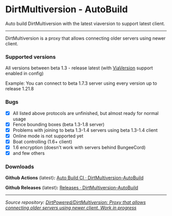 # DirtMultiversion - AutoBuild
Auto build DirtMultiversion with the latest viaversion to support latest client.

---

DirtMultiversion is a proxy that allows connecting older servers using newer client.

### Supported versions
All versions between beta 1.3 - release latest (with <a href="https://github.com/ViaVersion/ViaVersion">ViaVersion</a> support enabled in config)

Example: You can connect to beta 1.7.3 server using every version up to release 1.21.8

### Bugs
- [x] All listed above protocols are unfinished, but almost ready for normal usage
- [X] Fence bounding boxes (beta 1.3-1.8 server)
- [X] Problems with joining to beta 1.3-1.4 servers using beta 1.3-1.4 client
- [X] Online mode is not supported yet
- [X] Boat controlling (1.6+ client)
- [X] 1.6 encryption (doesn't work with servers behind BungeeCord)
- [x] and few others

### Downloads
**Github Actions** (latest)**:** [Auto Build CI · DirtMultiversion-AutoBuild](https://github.com/At87668/DirtMultiversion-AutoBuild/actions/workflows/AutoBuild.yml)

**Github Releases** (latest)**:** [Releases · DirtMultiversion-AutoBuild](https://github.com/At87668/DirtMultiversion-AutoBuild/releases)

---

*Source repository: [DirtPowered/DirtMultiversion: Proxy that allows connecting older servers using newer client. Work in progress](https://github.com/DirtPowered/DirtMultiversion)*
